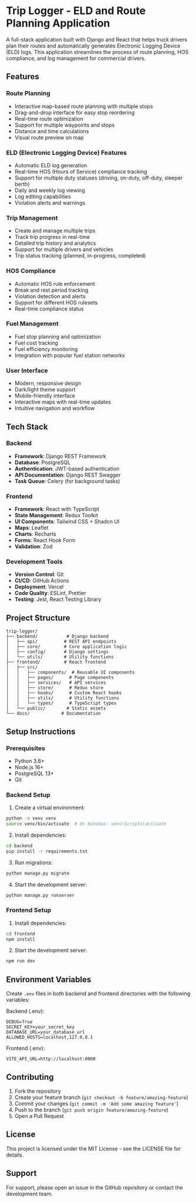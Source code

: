 # Trip Logger - ELD and Route Planning Application

A full-stack application built with Django and React that helps truck drivers plan their routes and automatically generates Electronic Logging Device (ELD) logs. This application streamlines the process of route planning, HOS compliance, and log management for commercial drivers.

## Features

### Route Planning
- Interactive map-based route planning with multiple stops
- Drag-and-drop interface for easy stop reordering
- Real-time route optimization
- Support for multiple waypoints and stops
- Distance and time calculations
- Visual route preview on map

### ELD (Electronic Logging Device) Features
- Automatic ELD log generation
- Real-time HOS (Hours of Service) compliance tracking
- Support for multiple duty statuses (driving, on-duty, off-duty, sleeper berth)
- Daily and weekly log viewing
- Log editing capabilities
- Violation alerts and warnings

### Trip Management
- Create and manage multiple trips
- Track trip progress in real-time
- Detailed trip history and analytics
- Support for multiple drivers and vehicles
- Trip status tracking (planned, in-progress, completed)

### HOS Compliance
- Automatic HOS rule enforcement
- Break and rest period tracking
- Violation detection and alerts
- Support for different HOS rulesets
- Real-time compliance status

### Fuel Management
- Fuel stop planning and optimization
- Fuel cost tracking
- Fuel efficiency monitoring
- Integration with popular fuel station networks

### User Interface
- Modern, responsive design
- Dark/light theme support
- Mobile-friendly interface
- Interactive maps with real-time updates
- Intuitive navigation and workflow

## Tech Stack

### Backend
- **Framework**: Django REST Framework
- **Database**: PostgreSQL
- **Authentication**: JWT-based authentication
- **API Documentation**: Django REST Swagger
- **Task Queue**: Celery (for background tasks)

### Frontend
- **Framework**: React with TypeScript
- **State Management**: Redux Toolkit
- **UI Components**: Tailwind CSS + Shadcn UI
- **Maps**: Leaflet
- **Charts**: Recharts
- **Forms**: React Hook Form
- **Validation**: Zod

### Development Tools
- **Version Control**: Git
- **CI/CD**: GitHub Actions
- **Deployment**: Vercel
- **Code Quality**: ESLint, Prettier
- **Testing**: Jest, React Testing Library

## Project Structure

```
trip-logger/
├── backend/           # Django backend
│   ├── api/          # REST API endpoints
│   ├── core/         # Core application logic
│   ├── config/       # Django settings
│   └── utils/        # Utility functions
├── frontend/         # React frontend
│   ├── src/
│   │   ├── components/  # Reusable UI components
│   │   ├── pages/      # Page components
│   │   ├── services/   # API services
│   │   ├── store/      # Redux store
│   │   ├── hooks/      # Custom React hooks
│   │   ├── utils/      # Utility functions
│   │   └── types/      # TypeScript types
│   └── public/        # Static assets
└── docs/            # Documentation
```

## Setup Instructions

### Prerequisites
- Python 3.8+
- Node.js 16+
- PostgreSQL 13+
- Git

### Backend Setup

1. Create a virtual environment:
```bash
python -m venv venv
source venv/bin/activate  # On Windows: venv\Scripts\activate
```

2. Install dependencies:
```bash
cd backend
pip install -r requirements.txt
```

3. Run migrations:
```bash
python manage.py migrate
```

4. Start the development server:
```bash
python manage.py runserver
```

### Frontend Setup

1. Install dependencies:
```bash
cd frontend
npm install
```

2. Start the development server:
```bash
npm run dev
```

## Environment Variables

Create `.env` files in both backend and frontend directories with the following variables:

Backend (.env):
```
DEBUG=True
SECRET_KEY=your_secret_key
DATABASE_URL=your_database_url
ALLOWED_HOSTS=localhost,127.0.0.1
```

Frontend (.env):
```
VITE_API_URL=http://localhost:8000
```

## Contributing

1. Fork the repository
2. Create your feature branch (`git checkout -b feature/amazing-feature`)
3. Commit your changes (`git commit -m 'Add some amazing feature'`)
4. Push to the branch (`git push origin feature/amazing-feature`)
5. Open a Pull Request

## License

This project is licensed under the MIT License - see the LICENSE file for details.

## Support

For support, please open an issue in the GitHub repository or contact the development team. 